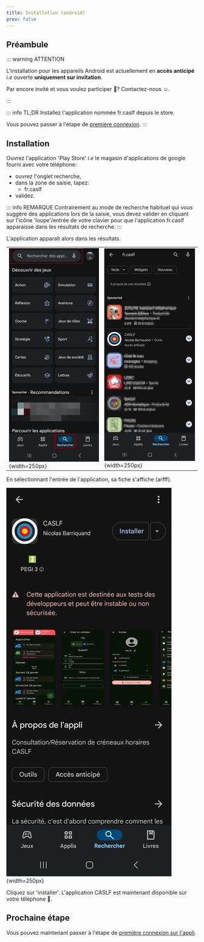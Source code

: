 ```yaml
---
title: Installation (android)
prev: false
---
```


## Préambule

::: warning ATTENTION

L'installation pour les appareils Android est actuellement en **accès anticipé** *i.e* ouverte **uniquement  sur invitation**.

Par encore invité et vous voulez participer 🥰? Contactez-nous :relaxed:.

:::


::: info TL;DR
  Installez l'application nommée fr.caslf depuis le store.
  
  Vous pouvez passer à l'étape de [première connexion](/install/android/connect).
:::

## Installation

Ouvrez l'application 'Play Store' *i.e* le magasin d'applications de google fourni avec votre téléphone:

- ouvrez l'onglet recherche,
- dans la zone de saisie, tapez:
  - fr.caslf
- validez.

::: info REMARQUE
  Contrairement au mode de recherche habituel qui vous suggère des applications lors de la saisie, vous devez valider en cliquant sur l'icône 'loupe'/entrée de votre clavier pour que l'application fr.caslf apparaisse dans les résultats de recherche.
:::

L'application apparaît alors dans les résultats.

|||
|---|---|
| ![An image](/install/android/store_search_aio.png){width=250px}| ![An image](/install/android/store_list_app.png){width=250px}|

En sélectionnant l'entrée de l'application, sa fiche s'affiche (arfff).


![An image](/install/android/store_fiche.png){width=250px}

Cliquez sur 'installer'. L'application CASLF est maintenant disponible sur votre téléphone :tada:.

## Prochaine étape

Vous pouvez maintenant passer à l'étape de [première connexion sur l'appli](/install/android/connect).